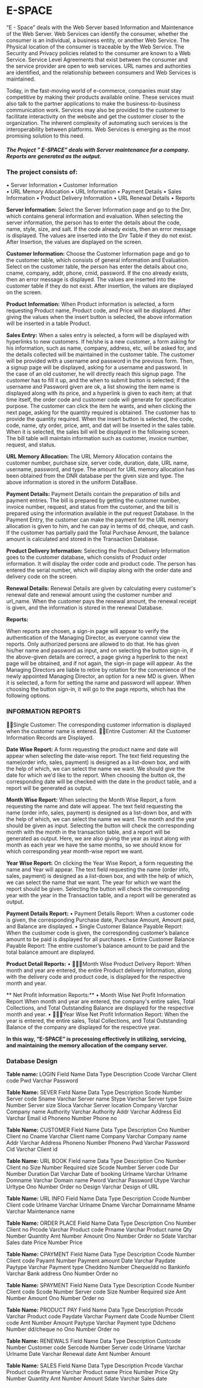 # E-SPACE

“E - Space” deals with the Web Server based Information and Maintenance of the Web Server. Web Services can identify the consumer, whether the consumer is an individual, a business entity, or another Web Service. The Physical location of the consumer is traceable by the Web Service. The Security and Privacy policies related to the consumer are known to a Web Service. Service Level Agreements that exist between the consumer and the service provider are open to web services. URL names and authorities are identified, and the relationship between consumers and Web Services is maintained.

Today, in the fast-moving world of e-commerce, companies must stay competitive by making their products available online. These services must also talk to the partner applications to make the business-to-business communication work. Services may also be provided to the customer to facilitate interactivity on the website and get the customer closer to the organization.  The inherent complexity of automating such services is the interoperability between platforms. Web Services is emerging as the most promising solution to this need.

##### The Project ” E-SPACE” deals with Server maintenance for a company. Reports are generated as the output. 

### **The project consists of:**                     
•	Server Information
•	Customer Information                                              
•	URL Memory Allocation
•	URL Information
•	Payment Details
•	Sales Information
•	Product Delivery Information
•	URL Renewal Details
•	Reports

**Server Information:**
Select the Server Information page and go to the Dnr, which contains general information and evaluation. When selecting the server information, the person has to enter the details about the code, name, style, size, and salt.
If the code already exists, then an error message is displayed. The values are inserted into the Dnr Table if they do not exist. After Insertion, the values are displayed on the screen.

**Customer Information:**
Choose the Customer Information page and go to the customer table, which consists of general information and Evaluation. Select on the customer table, the person has enter the details about cno, cname, company, addr, phone, cmid, password. 
If the cno already exists, then an error message is displayed. The values are inserted into the customer table if they do not exist. After insertion, the values are displayed on the screen.

**Product Information:**
When Product information is selected, a form requesting Product name, Product code, and Price will be displayed. After giving the values when the insert button is selected, the above information will be inserted in a table Product.
         
**Sales Entry:**
When a sales entry is selected, a form will be displayed with hyperlinks to new customers. If he/she is a new customer, a form asking for his information, such as name, company, address, etc, will be asked for, and the details collected will be maintained in the customer table. The customer will be provided with a username and password in the   previous form. Then, a signup page will be displayed, asking for a username and password. In the case of an old customer, he will directly reach this signup page. The customer has to fill it up, and the when to submit button is selected; if the username and Password given are ok, a list showing the item name is displayed along with its price, and a hyperlink is given to each item; at that time itself, the order code and customer code will generate for specification purpose. The customer can click the item he wants, and when clicking the next page, asking for the quantity required is obtained. The customer has to provide the quantity required. When the insert button is selected, the code, code, name, qty order, price, amt, and dat will be inserted in the sales table.  When it is selected, the sales bill will be displayed in the following screen. The bill table will maintain information such as customer, invoice number, request, and status. 

 **URL Memory Allocation:**
The URL Memory Allocation contains the customer number, purchase size, server code, duration, date, URL name, username, password, and type. The amount for URL memory allocation has been obtained from the DNR database per the given size and type.  The above information is stored in the uniform DataBase.

**Payment Details:**
Payment Details contain the preparation of bills and payment entries. The bill is prepared by getting the customer number, invoice number, request, and status from the customer, and the bill is prepared using the information available in the put request Database. In the Payment Entry, the customer can make the payment for the 
URL memory allocation is given to him, and he can pay in terms of dd, cheque, and cash. If the customer has partially paid the Total Purchase Amount, the balance amount is calculated and stored in the Transaction Database.   

**Product Delivery Information:**
 Selecting the Product Delivery Information goes to the customer database, which consists of Product order information. It will display the order code and product code. The person has entered the serial number, which will display along with the order date and delivery code on the screen.
 
**Renewal Details:**
Renewal Details are given by calculating every customer's renewal date and renewal amount using the customer number and url_name. When the customer pays the renewal amount, the renewal receipt is given, and the information is stored in the renewal Database.

**Reports:**

When reports are chosen, a sign-in page will appear to verify the authentication of the Managing Director, as everyone cannot view the reports. Only authorized persons  are allowed to do that. He has given his/her name and password as input, and on selecting the button sign-in, if the above-given details are correct, a page giving a hyperlink to the next page will be obtained, and if not again, the sign-in page will appear. As the Managing Directors are liable to retire by rotation for the convenience of the newly appointed Managing Director, an option for a new MD is given. When it is selected, a  form for setting the name and password will appear.   When choosing the button sign-in, it will go to the page reports, which has the following options.

### INFORMATION REPORTS

Single Customer:  The corresponding customer information is displayed when the customer name is entered.
Entire Customer: All the Customer Information Records are Displayed.
    
**Date Wise Report:**
A form requesting the product name and date will appear when selecting the date-wise report. The text field requesting the name(order info, sales, payment) is designed as a list-down box, and with the help of which, we can select the name we want. We should give the date for which we'd like to the report. When choosing the button ok, the corresponding date will be checked with the date in the product table, and a report will be generated as output.

 **Month Wise Report:**
When selecting the Month Wise Report, a form requesting the name and date will appear.  The text field requesting the name (order info, sales, payment) is designed as a list-down box, and with the help of which, we can select the name we want. The month and the year should be given as input. Selecting the button will check the corresponding month with the month in the transaction table, and a report will be generated as output. Here, we are also giving the year as input along with month as each year we have the same months, so we should know for which corresponding year month-wise report we want.

**Year Wise Report:**
On clicking the Year Wise Report, a form requesting the name and Year will appear. The text field requesting the name (order info, sales, payment) is designed as a list-down box, and with the help of which, we can select the name that we want. 
The year for which we want the report should be given. Selecting the button will check the corresponding year with the year in the Transaction table, and a report will be generated as output.

**Payment Details Report:**
•	Payment Details Report: When a customer code is given, the corresponding Purchase date, Purchase Amount, Amount paid, and Balance are displayed.
•	Single Customer Balance Payable Report: When the customer code is given, the corresponding customer’s balance amount to be paid is displayed for all purchases.
•	Entire Customer Balance Payable Report: The entire customer’s balance amount to be paid and the total balance amount are displayed.                          

**Product Detail Reports:**
•	Month Wise Product Delivery Report: When month and year are entered, the entire Product delivery Information, along with the delivery code and product code, is displayed for the respective month and year.

** Net Profit Information Reports:**
•	Month Wise Net Profit Information Report When month and year are entered, the company's entire sales, Total Collections, and Total Outstanding Balance are displayed for the respective month and year.
•	Year Wise Net Profit Information Report: When the year is entered, the entire sales, Total Collections, and Total Outstanding Balance of the company are displayed for the respective year.

**In this way, “E-SPACE” is processing effectively in utilizing, servicing, and maintaining the memory allocation of the company server.**


### Database Design

**Table name:** LOGIN
Field Name	Data Type 	Description
Ccode	Varchar	Client code
Pwd	Varchar	Password

**Table Name:** SEVER
Field Name	Data Type	Description
Scode	Number	Server code
Sname	Varchar	Server name
Stype	Varchar	Server type
Ssize	Number	Server size
Sloca	Varchar	Server location
Company	Varchar	Company name
Authority	Varchar	Authority
Addr	Varchar	Address
Eid	Varchar	Email id
Phoneno	Number	Phone no

**Table Name:** CUSTOMER
Field Name	Data Type	Description
Cno	Number	Client no
Cname	Varchar	Client name
Company	Varchar	Company name
Addr	Varchar	Address
Phoneno	Number	Phoneno
Pwd	Varchar	Password
Cid	Varchar	Client id

**Table Name:** URL BOOK
Field name	Data Type	Description
Cno	Number	Client no
Size	Number	Required size
Scode	Number	Server code
Dur	Number	Duration
Dat	Varchar	Date of booking
Urlname	Varchar	Urlname
Domname	Varchar	Domain name
Pword	Varchar	Password
Utype	Varchar	Urltype
Ono	Number	Order no
Design	Varchar	Design of URL

**Table Name:** URL INFO
Field Name	Data Type	Description
Ccode	Number	Client code
Urlname	Varchar	Urlname
Dname	Varchar	Domainname
Mname	Varchar	Maintenance name

**Table Name:** ORDER PLACE
Field Name	Data Type	Description
Cno	Number	Client no
Prcode	Varchar	Product code
Prname	Varchar	Product name
Qty	Number	Quantity
Amt	Number	Amount
Ono	Number	Order no
Sdate	Varchar	Sales date
Price	Number	Price

**Table Name:** CPAYMENT
Field Name	Data Type	Description
Ccode	Number	Client code
Payamt	Number	Payment amount
Date	Varchar	Paydate
Paytype	Varchar	Payment type
Cheddno	Number	Cheque/dd no
Bankinfo	Varchar	Bank address
Ono	Number	Order no


**Table Name:** SPAYMENT
Field Name	Data Type	Description
Ccode	Number	Client code
Scode	Number	Server code
Size	Number	Required size
Amt	Number	Amount
Ono	Number	Order no

**Table Name:** PRODUCT PAY
Field Name	Data Type	Description
Prcode	Varchar	Product code
Paydate	Varchar	Payment date
Ccode	Number	Client code
Amt	Number	Amount
Paytype	Varchar	Payment type
Ddcheno	Number	dd/cheque no
Ono	Number	Order no

**Table Name:** RENEWALS
Field Name	Data Type	Description
Custcode	Number	Customer code
Sercode	Number	Server code
Urlname	Varchar	Urlname
Date	Varchar	Renewal date
Amt	Number	Amount

**Table Name:** SALES
Field Name	Data Type	Description
Prcode	Varchar	Product code
Prname	Varchar	Product name
Price	Number	Price
Qty	Number	Quantity
Amt	Number	Amount
Sdate	Varchar	Sales date

